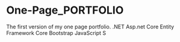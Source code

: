 # One-Page_PORTFOLIO
The first version of my one page portfolio.
.NET
Asp.net Core
Entity Framework Core
Bootstrap
JavaScript
S